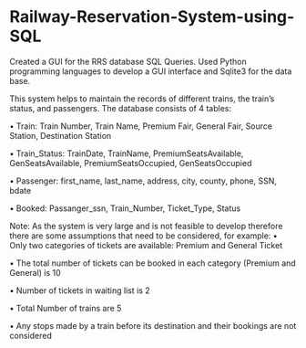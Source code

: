 # Railway-Reservation-System-using-SQL

Created a GUI for the RRS database SQL Queries. Used Python programming languages to develop a GUI interface and Sqlite3 for the data base. 

This system helps to maintain the records of different trains, the train’s status, and passengers.
The database consists of 4 tables:

• Train: Train Number, Train Name, Premium Fair, General Fair, Source Station, Destination Station

• Train_Status: TrainDate, TrainName, PremiumSeatsAvailable, GenSeatsAvailable, PremiumSeatsOccupied, GenSeatsOccupied

• Passenger: first_name, last_name, address, city, county, phone, SSN, bdate

• Booked: Passanger_ssn, Train_Number, Ticket_Type, Status

Note: As the system is very large and is not feasible to develop therefore there are some
assumptions that need to be considered, for example:
• Only two categories of tickets are available: Premium and General Ticket

• The total number of tickets can be booked in each category (Premium and General) is 10

• Number of tickets in waiting list is 2

• Total Number of trains are 5

• Any stops made by a train before its destination and their bookings are not considered
